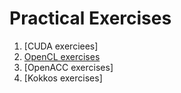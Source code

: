 # Practical Exercises

1. [CUDA exerciees]
2. [OpenCL exercises](opencl)
3. [OpenACC exercises]
4. [Kokkos exercises]
